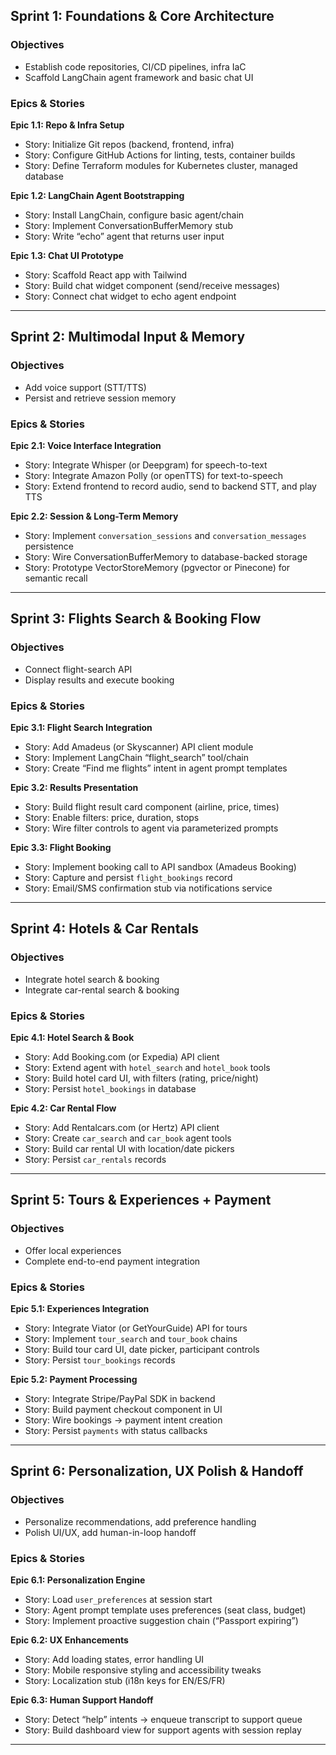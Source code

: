 ## Sprint 1: Foundations & Core Architecture

### Objectives

* Establish code repositories, CI/CD pipelines, infra IaC
* Scaffold LangChain agent framework and basic chat UI

### Epics & Stories

**Epic 1.1: Repo & Infra Setup**

* Story: Initialize Git repos (backend, frontend, infra)
* Story: Configure GitHub Actions for linting, tests, container builds
* Story: Define Terraform modules for Kubernetes cluster, managed database

**Epic 1.2: LangChain Agent Bootstrapping**

* Story: Install LangChain, configure basic agent/chain
* Story: Implement ConversationBufferMemory stub
* Story: Write “echo” agent that returns user input

**Epic 1.3: Chat UI Prototype**

* Story: Scaffold React app with Tailwind
* Story: Build chat widget component (send/receive messages)
* Story: Connect chat widget to echo agent endpoint

---

## Sprint 2: Multimodal Input & Memory

### Objectives

* Add voice support (STT/TTS)
* Persist and retrieve session memory

### Epics & Stories

**Epic 2.1: Voice Interface Integration**

* Story: Integrate Whisper (or Deepgram) for speech-to-text
* Story: Integrate Amazon Polly (or openTTS) for text-to-speech
* Story: Extend frontend to record audio, send to backend STT, and play TTS

**Epic 2.2: Session & Long-Term Memory**

* Story: Implement `conversation_sessions` and `conversation_messages` persistence
* Story: Wire ConversationBufferMemory to database-backed storage
* Story: Prototype VectorStoreMemory (pgvector or Pinecone) for semantic recall

---

## Sprint 3: Flights Search & Booking Flow

### Objectives

* Connect flight-search API
* Display results and execute booking

### Epics & Stories

**Epic 3.1: Flight Search Integration**

* Story: Add Amadeus (or Skyscanner) API client module
* Story: Implement LangChain “flight\_search” tool/chain
* Story: Create “Find me flights” intent in agent prompt templates

**Epic 3.2: Results Presentation**

* Story: Build flight result card component (airline, price, times)
* Story: Enable filters: price, duration, stops
* Story: Wire filter controls to agent via parameterized prompts

**Epic 3.3: Flight Booking**

* Story: Implement booking call to API sandbox (Amadeus Booking)
* Story: Capture and persist `flight_bookings` record
* Story: Email/SMS confirmation stub via notifications service

---

## Sprint 4: Hotels & Car Rentals

### Objectives

* Integrate hotel search & booking
* Integrate car-rental search & booking

### Epics & Stories

**Epic 4.1: Hotel Search & Book**

* Story: Add Booking.com (or Expedia) API client
* Story: Extend agent with `hotel_search` and `hotel_book` tools
* Story: Build hotel card UI, with filters (rating, price/night)
* Story: Persist `hotel_bookings` in database

**Epic 4.2: Car Rental Flow**

* Story: Add Rentalcars.com (or Hertz) API client
* Story: Create `car_search` and `car_book` agent tools
* Story: Build car rental UI with location/date pickers
* Story: Persist `car_rentals` records

---

## Sprint 5: Tours & Experiences + Payment

### Objectives

* Offer local experiences
* Complete end-to-end payment integration

### Epics & Stories

**Epic 5.1: Experiences Integration**

* Story: Integrate Viator (or GetYourGuide) API for tours
* Story: Implement `tour_search` and `tour_book` chains
* Story: Build tour card UI, date picker, participant controls
* Story: Persist `tour_bookings` records

**Epic 5.2: Payment Processing**

* Story: Integrate Stripe/PayPal SDK in backend
* Story: Build payment checkout component in UI
* Story: Wire bookings → payment intent creation
* Story: Persist `payments` with status callbacks

---

## Sprint 6: Personalization, UX Polish & Handoff

### Objectives

* Personalize recommendations, add preference handling
* Polish UI/UX, add human-in-loop handoff

### Epics & Stories

**Epic 6.1: Personalization Engine**

* Story: Load `user_preferences` at session start
* Story: Agent prompt template uses preferences (seat class, budget)
* Story: Implement proactive suggestion chain (“Passport expiring”)

**Epic 6.2: UX Enhancements**

* Story: Add loading states, error handling UI
* Story: Mobile responsive styling and accessibility tweaks
* Story: Localization stub (i18n keys for EN/ES/FR)

**Epic 6.3: Human Support Handoff**

* Story: Detect “help” intents → enqueue transcript to support queue
* Story: Build dashboard view for support agents with session replay

---
